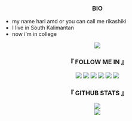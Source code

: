 <h3 align="center">BIO</h3>

* my name hari amd or you can call me rikashiki
* I live in South Kalimantan
* now i'm in college


<p align="center">
  <img src="https://readme-typing-svg.herokuapp.com?size=20&width=350&lines=Thanks+for+visiting+me"/>
</p>



<h3 align="center">『 FOLLOW ME IN 』</h3>

<p align="center">
  <a href="https://www.instagram.com/@rks_1542"><img src="https://img.shields.io/badge/Instagram-E4405F?style=for-the-badge&logo=instagram&logoColor=white"/></a>
  <a href="https://wa.me/+62882020038817"><img src="https://img.shields.io/badge/WhatsApp-25D366?style=for-the-badge&logo=whatsapp&logoColor=white" /></a>
  <a href="https://www.facebook.com/hari.amd.1"><img src="https://img.shields.io/badge/Facebook-%234267B2.svg?&style=for-the-badge&logo=facebook&logoColor=white" /></a>
  <a href="https://t.me/@RIKASHIKI"><img src="https://img.shields.io/badge/Telegram-%230088cc.svg?&style=for-the-badge&logo=telegram&logoColor=white" /></a>
  <a href="https://discord.gg/mq9BvQPxCk"><img src="https://img.shields.io/badge/Discord-5865F2?style=for-the-badge&logo=discord&logoColor=white" /></a>
  <a href="https://youtube.com/channel/UCuBF841jyS1sPOF2NveOoJg"><img src="https://img.shields.io/badge/Youtube-RIKASHIKI-red?style=for-the-badge&logo=YouTube&logoColor=red" /></a>
</p>
    
 <h3 align="center">『 GITHUB STATS 』</h3>

<p align="center">
  <a href="https://github.com/RIKASHIKI"><img src="https://github-readme-stats.vercel.app/api/top-langs/?username=RIKASHIKI&theme=tokyonight&layout=compact"></a><br>
  <a href="https://github.com/RIKASHIKI"><img src="https://github-readme-stats.vercel.app/api?username=RIKASHIKI&show_icons=true&theme=tokyonight"></a>
</p> 

